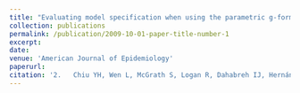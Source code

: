 ```yaml
---
title: "Evaluating model specification when using the parametric g-formula in the presence of censoring"
collection: publications
permalink: /publication/2009-10-01-paper-title-number-1
excerpt: 
date: 
venue: 'American Journal of Epidemiology'
paperurl: 
citation: '2.	Chiu YH, Wen L, McGrath S, Logan R, Dahabreh IJ, Hernán MA. (2023). &quot;Paper Title Number 1.&quot; <i>American Journal of Epidemiology</i>. In Press.'
---
```

